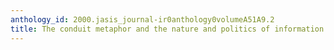 ```yaml
---
anthology_id: 2000.jasis_journal-ir0anthology0volumeA51A9.2
title: The conduit metaphor and the nature and politics of information studies
---
```

